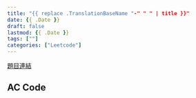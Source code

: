 ```yaml
---
title: "{{ replace .TranslationBaseName "-" " " | title }}"
date: {{ .Date }}
draft: false
lastmod: {{ .Date }}
tags: [""]
categories: ["Leetcode"]
---
```


[題目連結]()



<!--more-->

## AC Code

```c++

```
